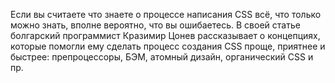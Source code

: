 Если вы считаете что знаете о процессе написания CSS всё, что только можно знать, 
вполне вероятно, что вы ошибаетесь. В своей статье болгарский программист 
Кразимир Цонев рассказывает о  концепциях, которые помогли ему сделать процесс 
создания CSS проще, приятнее и быстрее: препроцессоры, БЭМ, атомный дизайн, 
органический CSS и пр.